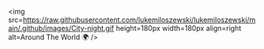 <!--START_SECTION:update_image-->
<img src=https://raw.githubusercontent.com/lukemiloszewski/lukemiloszewski/main/.github/images/City-night.gif height=180px width=180px align=right alt=Around The World 🌍 />
<!--END_SECTION:update_image-->
